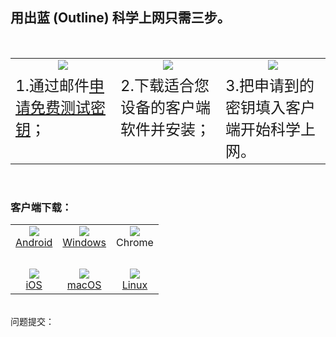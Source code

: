 ## 用出蓝 (Outline) 科学上网只需三步。
<br>

<center>
<table width="798px">

<tr align="center" valign="top"><td width="33%"><img src="https://raw.githubusercontent.com/wgredlong/wgredlong.github.io/master/img/1.png"></td><td width="33%"><img src="https://raw.githubusercontent.com/wgredlong/wgredlong.github.io/master/img/2.png"></td><td width="33%"><img src="https://raw.githubusercontent.com/wgredlong/wgredlong.github.io/master/img/3.png"></td></tr>

<tr align="left" valign="top"><td><font size="5">1.通过邮件<a href="mailto:wgredlong@protonmail.com?&subject=申请免费测试密钥">申请免费测试密钥</a>；</font></td><td><font size="5">2.下载适合您设备的客户端软件并安装；</font></td><td><font size="5">3.把申请到的密钥填入客户端开始科学上网。</font></td></tr>

</table>
</center>

<br>

### 客户端下载：

<table>  
<tr>
<td align="center"><img src="https://raw.githubusercontent.com/wgredlong/wgredlong.github.io/master/img/platform-android.png"><br><a href="https://play.google.com/store/apps/details?id=org.outline.android.client" title="android-v1.2.7">Android</a></td>
<td align="center"><img src="https://raw.githubusercontent.com/wgredlong/wgredlong.github.io/master/img/platform-windows.png"><br><a href="https://github.com/Jigsaw-Code/outline-client/releases/download/windows-v1.2.20/Outline-Client.exe" titel="windows-v1.2.20">Windows</a></td>
<td align="center"><img src="https://raw.githubusercontent.com/wgredlong/wgredlong.github.io/master/img/platform-chrome.png"><br>Chrome</td>
</tr>
<tr><td>&nbsp;</td></tr>
<tr>
<td align="center"><img src="https://raw.githubusercontent.com/wgredlong/wgredlong.github.io/master/img/platform-apple.png"><br><a href="https://github.com/Jigsaw-Code/outline-client/releases/download/ios-v1.2.2/Outline.ipa" titel="iOS v1.2.2">iOS</a></td>
<td align="center"><img src="https://raw.githubusercontent.com/wgredlong/wgredlong.github.io/master/img/platform-apple.png"><br><a href="https://itunes.apple.com/us/app/outline-app/id1356178125">macOS</a></td>
<td align="center"><img src="https://raw.githubusercontent.com/wgredlong/wgredlong.github.io/master/img/platform-linux.png"><br><a href="https://github.com/Jigsaw-Code/outline-client/releases/download/linux-v1.0.1/Outline-Client.AppImage" titel="linux v1.0.1">Linux</a></td>
</tr>
</table>
<br>
问题提交：<https://github.com/wgredlong/wgredlong.github.io/issues>

